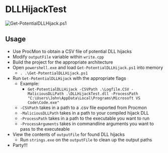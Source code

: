 # DLLHijackTest

![Get-PotentialDLLHijack.ps1](https://raw.githubusercontent.com/slyd0g/DLLHijackTest/master/example.png)

## Usage
- Use ProcMon to obtain a CSV file of potential DLL hijacks
- Modify ```outputFile``` variable within ```write.cpp```
- Build the project for the appropriate architecture
- Open ```powershell.exe``` and load ```Get-PotentialDLLHijack.ps1``` into memory
	- ```. .\Get-PotentialDLLHijack.ps1```
- Run ```Get-PotentialDLLHijack``` with the appropriate flags
	- Example:
		- ```Get-PotentialDLLHijack -CSVPath .\Logfile.CSV -MaliciousDLLPath .\DLLHijackTest.dll -ProcessPath "C:\Users\John\AppData\Local\Programs\Microsoft VS Code\Code.exe"```
	- ```-CSVPath``` takes in a path to a .csv file exported from Procmon
	- ```-MaliciousDLLPath``` takes in a path to your compiled hijack DLL
	- ```-ProcessPath``` takes in a path to the executable you want to run
	- ```-ProcessArguments``` takes in commandline arguments you want to pass to the executeable
- View the contents of ```outputFile``` for found DLL hijacks
	- Run ```strings.exe``` on the ```outputFile``` to clean up the output paths
- Party!!!

